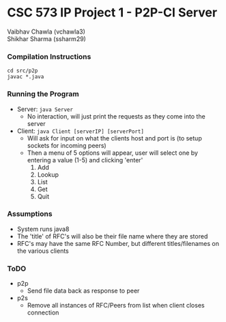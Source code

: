 # CSC 573 IP Project 1 - P2P-CI Server
Vaibhav Chawla (vchawla3)  
Shikhar Sharma (ssharm29)

### Compilation Instructions
`cd src/p2p`  
`javac *.java`

### Running the Program
* Server: `java Server`
  * No interaction, will just print the requests as they come into the server
* Client: `java Client [serverIP] [serverPort]`
  * Will ask for input on what the clients host and port is (to setup sockets for incoming peers)
  * Then a menu of 5 options will appear, user will select one by entering a value (1-5) and clicking 'enter'
    1. Add
    2. Lookup
    3. List
    4. Get
    5. Quit

### Assumptions 
* System runs java8
* The 'title' of RFC's will also be their file name where they are stored
* RFC's may have the same RFC Number, but different titles/filenames on the various clients


### ToDO
* p2p
  * Send file data back as response to peer
* p2s
  * Remove all instances of RFC/Peers from list when client closes connection